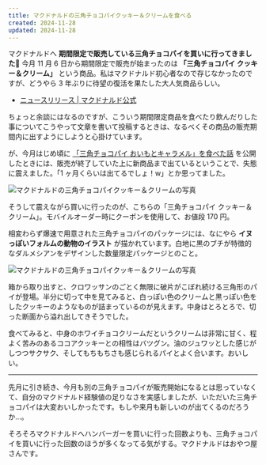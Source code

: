 ```yaml
---
title: マクドナルドの三角チョコパイクッキー＆クリームを食べる
created: 2024-11-28
updated: 2024-11-28
---
```


マクドナルドへ **期間限定で販売している三角チョコパイを買いに行ってきました🔼** 今月 11 月 6 日から期間限定で販売が始まったのは **「三角チョコパイ クッキー＆クリーム」** という商品。私はマクドナルド初心者なので存じなかったのですが、どうやら 3 年ぶりに待望の復活を果たした大人気商品らしい。

- [ニュースリリース | マクドナルド公式](https://www.mcdonalds.co.jp/company/news/2024/1101c/)

ちょっと余談にはなるのですが、こういう期間限定商品を食べたり飲んだりした事についてこうやって文章を書いて投稿するときは、なるべくその商品の販売期間内に出すようにしようと心掛けています。

が、今月はじめ頃に [「三角チョコパイ おいもとキャラメル」を食べた話](/blog/20241107/) を公開したときには、販売が終了していた上に新商品まで出ているということで、失態に震えました。「1 ヶ月くらいは出てるでしょ！w」とか思ってました。

![マクドナルドの三角チョコパイクッキー＆クリームの写真](0cbb5ec1-1448-45c6-8f7c-c45eba5eb600)

そうして震えながら買いに行ったのが、こちらの「三角チョコパイ クッキー＆クリーム」。モバイルオーダー時にクーポンを使用して、お値段 170 円。

相変わらず爆速で用意された三角チョコパイのパッケージには、なにやら **イヌっぽいフォルムの動物のイラスト** が描かれています。白地に黒のブチが特徴的なダルメシアンをデザインした数量限定パッケージとのこと。

![マクドナルドの三角チョコパイクッキー＆クリームの写真](2d373b30-3378-4f18-df0a-79acca023800)

箱から取り出すと、クロワッサンのごとく無限に破片がこぼれ続ける三角形のパイが登場。半分に切って中を見てみると、白っぽい色のクリームと黒っぽい色をしたクッキーのようなものが詰まっているのが見えます。中身はとろとろで、切った断面から溢れ出してきそうでした。

食べてみると、中身のホワイチョコクリームだというクリームは非常に甘く、程よく苦みのあるココアクッキーとの相性はバツグン。油のジュワッとした感じがしつつサクサク、そしてもちもちさも感じられるパイとよく合います。おいしい。

---

先月に引き続き、今月も別の三角チョコパイが販売開始になるとは思っていなくて、自分のマクドナルド経験値の足りなさを実感しましたが、いただいた三角チョコパイは大変おいしかったです。もしや来月も新しいのが出てくるのだろうか…。

そろそろマクドナルドへハンバーガーを買いに行った回数よりも、三角チョコパイを買いに行った回数のほうが多くなってる気がする。マクドナルドはおやつ屋さんです。
